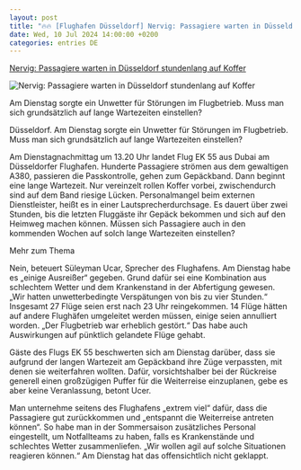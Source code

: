```yaml
---
layout: post
title: "🔥🔥 [Flughafen Düsseldorf] Nervig: Passagiere warten in Düsseldorf stundenlang auf Koffer"
date: Wed, 10 Jul 2024 14:00:00 +0200
categories: entries DE
---
```

[Nervig: Passagiere warten in Düsseldorf stundenlang auf Koffer](https://www.nrz.de/lokales/duesseldorf/article406767988/nervig-passagiere-warten-am-airport-stundenlang-auf-koffer.html)

![Nervig: Passagiere warten in Düsseldorf stundenlang auf Koffer](https://img.sparknews.funkemedien.de/406767917/406767917_fc_1720611734_v16_9_1600.jpeg)

Am Dienstag sorgte ein Unwetter für Störungen im Flugbetrieb. Muss man sich grundsätzlich auf lange Wartezeiten einstellen?

Düsseldorf. Am Dienstag sorgte ein Unwetter für Störungen im Flugbetrieb. Muss man sich grundsätzlich auf lange Wartezeiten einstellen?

Am Dienstagnachmittag um 13.20 Uhr landet Flug EK 55 aus Dubai am Düsseldorfer Flughafen. Hunderte Passagiere strömen aus dem gewaltigen A380, passieren die Passkontrolle, gehen zum Gepäckband. Dann beginnt eine lange Wartezeit. Nur vereinzelt rollen Koffer vorbei, zwischendurch sind auf dem Band riesige Lücken. Personalmangel beim externen Dienstleister, heißt es in einer Lautsprecherdurchsage. Es dauert über zwei Stunden, bis die letzten Fluggäste ihr Gepäck bekommen und sich auf den Heimweg machen können. Müssen sich Passagiere auch in den kommenden Wochen auf solch lange Wartezeiten einstellen?

Mehr zum Thema

Nein, beteuert Süleyman Ucar, Sprecher des Flughafens. Am Dienstag habe es „einige Ausreißer“ gegeben. Grund dafür sei eine Kombination aus schlechtem Wetter und dem Krankenstand in der Abfertigung gewesen. „Wir hatten unwetterbedingte Verspätungen von bis zu vier Stunden.“ Insgesamt 27 Flüge seien erst nach 23 Uhr reingekommen. 14 Flüge hätten auf andere Flughäfen umgeleitet werden müssen, einige seien annulliert worden. „Der Flugbetrieb war erheblich gestört.“ Das habe auch Auswirkungen auf pünktlich gelandete Flüge gehabt.

Gäste des Flugs EK 55 beschwerten sich am Dienstag darüber, dass sie aufgrund der langen Wartezeit am Gepäckband ihre Züge verpassten, mit denen sie weiterfahren wollten. Dafür, vorsichtshalber bei der Rückreise generell einen großzügigen Puffer für die Weiterreise einzuplanen, gebe es aber keine Veranlassung, betont Ucer.

Man unternehme seitens des Flughafens „extrem viel“ dafür, dass die Passagiere gut zurückkommen und „entspannt die Weiterreise antreten können“. So habe man in der Sommersaison zusätzliches Personal eingestellt, um Notfallteams zu haben, falls es Krankenstände und schlechtes Wetter zusammenliefen. „Wir wollen agil auf solche Situationen reagieren können.“ Am Dienstag hat das offensichtlich nicht geklappt.


